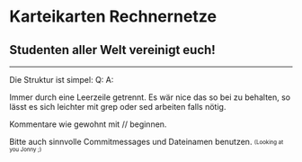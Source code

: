 # Karteikarten Rechnernetze

## Studenten aller Welt vereinigt euch!

----

Die Struktur ist simpel:
Q: <Frage>
A: <Antwort>

Immer durch eine Leerzeile getrennt.
Es wär nice das so bei zu behalten, so lässt es sich leichter mit grep oder sed arbeiten falls nötig.

Kommentare wie gewohnt mit // beginnen.

Bitte auch sinnvolle Commitmessages und Dateinamen benutzen. <sub><sup>(Looking at you Jonny ;)</sup></sub>
